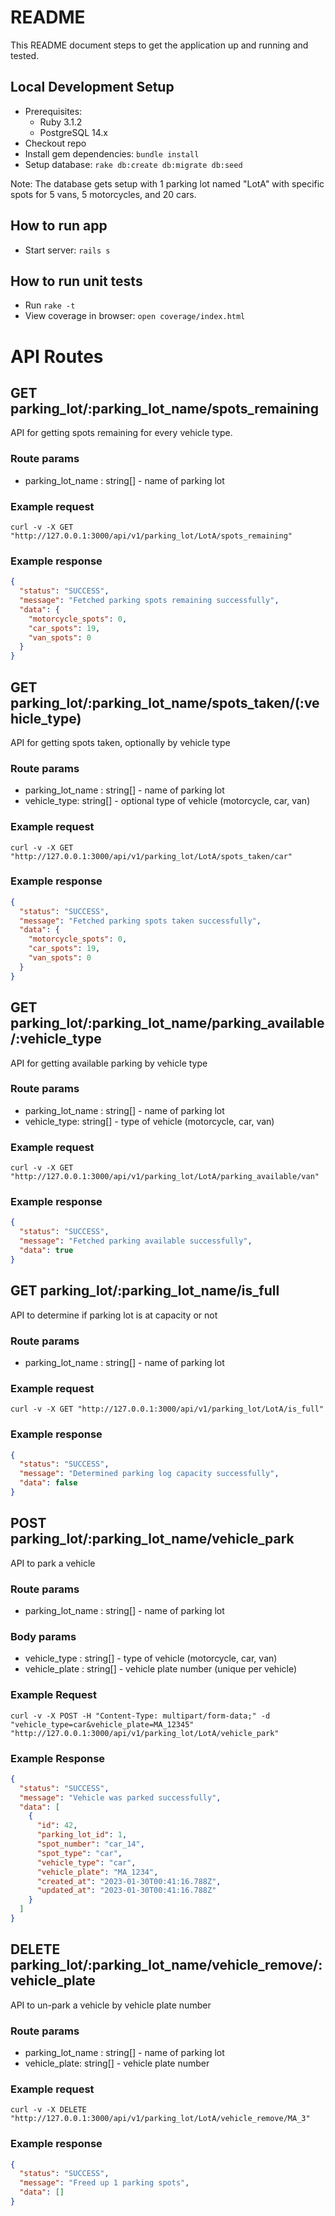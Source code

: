 # README

This README document steps to get the application up and running and tested.

## Local Development Setup

* Prerequisites:
    * Ruby 3.1.2
    * PostgreSQL 14.x
* Checkout repo
* Install gem dependencies: `bundle install`
* Setup database: `rake db:create db:migrate db:seed`

Note: The database gets setup with 1 parking lot named "LotA" with specific spots for 5 vans, 5 motorcycles, and 20 cars.

## How to run app

* Start server: `rails s`

## How to run unit tests

* Run `rake -t`
* View coverage in browser: `open coverage/index.html`

# API Routes

## GET parking_lot/:parking_lot_name/spots_remaining

API for getting spots remaining for every vehicle type.

### Route params

- parking_lot_name : string[] - name of parking lot

### Example request

`
curl -v -X GET "http://127.0.0.1:3000/api/v1/parking_lot/LotA/spots_remaining"
`

### Example response

```json
{
  "status": "SUCCESS",
  "message": "Fetched parking spots remaining successfully",
  "data": {
    "motorcycle_spots": 0,
    "car_spots": 19,
    "van_spots": 0
  }
}
```

## GET parking_lot/:parking_lot_name/spots_taken/(:vehicle_type)

API for getting spots taken, optionally by vehicle type

### Route params

- parking_lot_name : string[] - name of parking lot
- vehicle_type: string[] - optional type of vehicle (motorcycle, car, van)

### Example request

`
curl -v -X GET "http://127.0.0.1:3000/api/v1/parking_lot/LotA/spots_taken/car"
`

### Example response

```json
{
  "status": "SUCCESS",
  "message": "Fetched parking spots taken successfully",
  "data": {
    "motorcycle_spots": 0,
    "car_spots": 19,
    "van_spots": 0
  }
}
```

## GET parking_lot/:parking_lot_name/parking_available/:vehicle_type

API for getting available parking by vehicle type

### Route params

- parking_lot_name : string[] - name of parking lot
- vehicle_type: string[] - type of vehicle (motorcycle, car, van)

### Example request

`
curl -v -X GET "http://127.0.0.1:3000/api/v1/parking_lot/LotA/parking_available/van"
`

### Example response

```json
{
  "status": "SUCCESS",
  "message": "Fetched parking available successfully",
  "data": true
}
```

## GET parking_lot/:parking_lot_name/is_full

API to determine if parking lot is at capacity or not

### Route params

- parking_lot_name : string[] - name of parking lot

### Example request

`
curl -v -X GET "http://127.0.0.1:3000/api/v1/parking_lot/LotA/is_full"
`

### Example response

```json
{
  "status": "SUCCESS",
  "message": "Determined parking log capacity successfully",
  "data": false
}
```

## POST parking_lot/:parking_lot_name/vehicle_park

API to park a vehicle

### Route params

- parking_lot_name : string[] - name of parking lot

### Body params

- vehicle_type : string[] - type of vehicle (motorcycle, car, van)
- vehicle_plate : string[] - vehicle plate number (unique per vehicle)

### Example Request

`
curl -v -X POST -H "Content-Type: multipart/form-data;" -d "vehicle_type=car&vehicle_plate=MA_12345" "http://127.0.0.1:3000/api/v1/parking_lot/LotA/vehicle_park"
`

### Example Response

```json
{
  "status": "SUCCESS",
  "message": "Vehicle was parked successfully",
  "data": [
    {
      "id": 42,
      "parking_lot_id": 1,
      "spot_number": "car_14",
      "spot_type": "car",
      "vehicle_type": "car",
      "vehicle_plate": "MA_1234",
      "created_at": "2023-01-30T00:41:16.788Z",
      "updated_at": "2023-01-30T00:41:16.788Z"
    }
  ]
}

```

## DELETE parking_lot/:parking_lot_name/vehicle_remove/:vehicle_plate

API to un-park a vehicle by vehicle plate number

### Route params

- parking_lot_name : string[] - name of parking lot
- vehicle_plate: string[] - vehicle plate number

### Example request

`
curl -v -X DELETE "http://127.0.0.1:3000/api/v1/parking_lot/LotA/vehicle_remove/MA_3"
`

### Example response

```json
{
  "status": "SUCCESS",
  "message": "Freed up 1 parking spots",
  "data": []
}
```
